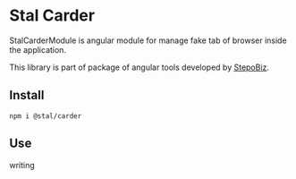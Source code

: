 # Stal Carder

StalCarderModule is angular module for manage fake tab of browser inside the application.

This library is part of package of angular tools developed by [StepoBiz](https://stepo.biz).

## Install

```
npm i @stal/carder
```

## Use

writing